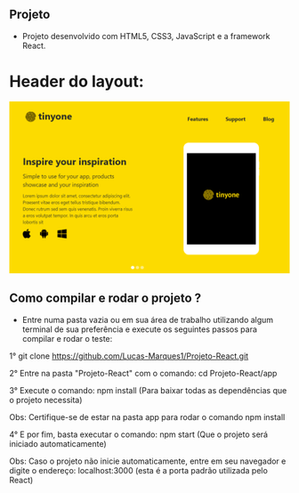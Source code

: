 ## Projeto

- Projeto desenvolvido com HTML5, CSS3, JavaScript e a framework React.

# Header do layout: 

![Alt text](src/header.png?raw=true "Layout")

## Como compilar e rodar o projeto ?

- Entre numa pasta vazia ou em sua área de trabalho utilizando algum terminal de sua preferência e execute os seguintes passos para compilar e rodar o teste:

1° git clone https://github.com/Lucas-Marques1/Projeto-React.git

2° Entre na pasta "Projeto-React" com o comando: cd Projeto-React/app

3° Execute o comando: npm install (Para baixar todas as dependências que o projeto necessita)

Obs: Certifique-se de estar na pasta app para rodar o comando npm install 

4° E por fim, basta executar o comando: npm start (Que o projeto será iniciado automaticamente)

Obs: Caso o projeto não inicie automaticamente, entre em seu navegador e digite o endereço: localhost:3000 (esta é a porta padrão utilizada pelo React)

